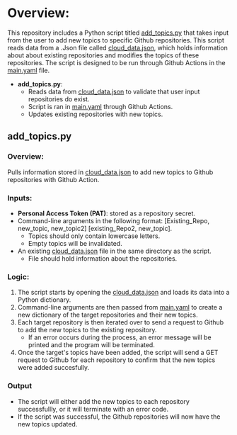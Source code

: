 # Overview:
This repository includes a Python script titled [add_topics.py](https://github.com/lopezjoa/TopicTest/blob/test-safety-controls/add_topics.py) that takes input from the user to add new topics to specific Github repositories. This script reads data from a .Json file called [cloud_data.json](https://github.com/lopezjoa/TopicTest/blob/main/cloud_data.json), which holds information about about existing repositories and modifies the topics of these repositories. The script is designed to be run through Github Actions in the [main.yaml](https://github.com/lopezjoa/TopicTest/blob/main/.github/workflows/main.yml) file.
- **add_topics.py**:
  - Reads data from [cloud_data.json](https://github.com/lopezjoa/TopicTest/blob/main/cloud_data.json) to validate that user input repositories do exist.
  - Script is ran in [main.yaml](https://github.com/lopezjoa/TopicTest/blob/main/.github/workflows/main.yml) through Github Actions.
  - Updates existing repositories with new topics.
 
## add_topics.py

### Overview:
Pulls information stored in [cloud_data.json](https://github.com/lopezjoa/TopicTest/blob/main/cloud_data.json) to add new topics to Github repositories with Github Action.

### Inputs:
- **Personal Access Token (PAT)**: stored as a repository secret.
- Command-line arguments in the following format: [Existing_Repo, new_topic, new_topic2] [existing_Repo2, new_topic].
  - Topics should only contain lowercase letters.
  - Empty topics will be invalidated.
- An existing [cloud_data.json](https://github.com/lopezjoa/TopicTest/blob/main/cloud_data.json) file in the same directory as the script.
  - File should hold information about the repositories.
  
### Logic:
  1. The script starts by opening the [cloud_data.json](https://github.com/lopezjoa/TopicTest/blob/main/cloud_data.json) and loads its data into a Python dictionary.
  2. Command-line arguments are then passed from [main.yaml](https://github.com/lopezjoa/TopicTest/blob/main/.github/workflows/main.yml) to create a new dictionary of the target repositories and their new topics.
  3. Each target repository is then iterated over to send a request to Github to add the new topics to the existing repository.
      - If an error occurs during the process, an error message will be printed and the program will be terminated.
  4. Once the target's topics have been added, the script will send a GET request to Github for each repository to confirm that the new topics were added succesfully.
  
### Output
  - The script will either add the new topics to each repository successfullly, or it will terminate with an error code.
  - If the script was successful, the Github repositories will now have the new topics updated.
